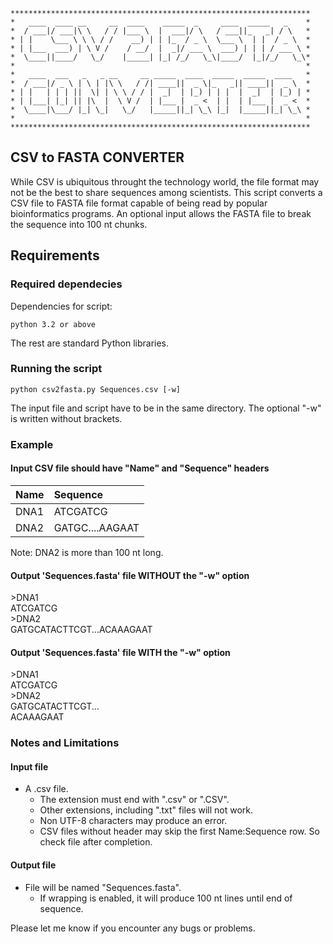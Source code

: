 ```
*******************************************************************
*   ____  ____ __     __  ____    _____  _     ____  _____   _    *
*  / ___|/ ___|\ \   / / |___ \  |  ___|/ \   / ___||_   _| / \   *
* | |    \___ \ \ \ / /    __) | | |_  / _ \  \___ \  | |  / _ \  *
* | |___  ___) | \ V /    / __/  |  _|/ ___ \  ___) | | | / ___ \ *
*  \____||____/   \_/    |_____| |_| /_/   \_\|____/  |_|/_/   \_\*
*                                                                 *
*   ____  ___   _   _ __     __ _____  ____  _____  _____  ____   *
*  / ___|/ _ \ | \ | |\ \   / /| ____||  _ \|_   _|| ____||  _ \  *
* | |   | | | ||  \| | \ \ / / |  _|  | |_) | | |  |  _|  | |_) | *
* | |___| |_| || |\  |  \ V /  | |___ |  _ <  | |  | |___ |  _ <  *
*  \____|\___/ |_| \_|   \_/   |_____||_| \_\ |_|  |_____||_| \_\ *
*                                                                 *
*******************************************************************
```

## CSV to FASTA CONVERTER

While CSV is ubiquitous throught the technology world, the file format may not be the best to share sequences among scientists.
This script converts a CSV file to FASTA file format capable of being read by popular bioinformatics programs.
An optional input allows the FASTA file to break the sequence into 100 nt chunks.

## Requirements
### Required dependecies 
Dependencies for script:
```
python 3.2 or above
```
The rest are standard Python libraries.

### Running the script
```
python csv2fasta.py Sequences.csv [-w]
```
The input file and script have to be in the same directory. The optional "-w" is written without brackets.

### Example
#### Input CSV file should have "Name" and "Sequence" headers

| Name      | Sequence            |
| :---      | :---                |
|DNA1       |  ATCGATCG           |
|DNA2       |  GATGC....AAGAAT    |

Note: DNA2 is more than 100 nt long.

#### Output 'Sequences.fasta' file WITHOUT the "-w" option

\>DNA1<br>ATCGATCG<br>
\>DNA2<br>GATGCATACTTCGT...ACAAAGAAT

#### Output 'Sequences.fasta' file WITH the "-w" option

\>DNA1<br>ATCGATCG<br>
\>DNA2<br>GATGCATACTTCGT...<br>ACAAAGAAT

### Notes and Limitations
#### Input file
- A .csv file. 
  - The extension must end with ".csv" or ".CSV".
  - Other extensions, including ".txt" files will not work.
  - Non UTF-8 characters may produce an error.
  - CSV files without header may skip the first Name:Sequence row. So check file after completion.
#### Output file 
  - File will be named "Sequences.fasta".
     - If wrapping is enabled, it will produce 100 nt lines until end of sequence.

Please let me know if you encounter any bugs or problems.

